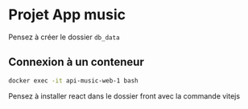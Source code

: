 # Projet App music 

Pensez à créer le dossier `db_data`


## Connexion à un conteneur 

```bash
docker exec -it api-music-web-1 bash
```

Pensez à installer react dans le dossier front avec la commande vitejs